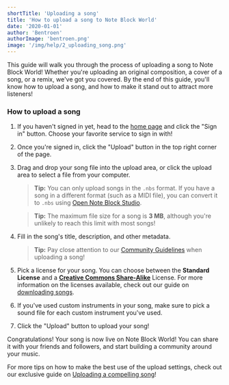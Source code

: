 ```yaml
---
shortTitle: 'Uploading a song'
title: 'How to upload a song to Note Block World'
date: '2020-01-01'
author: 'Bentroen'
authorImage: 'bentroen.png'
image: '/img/help/2_uploading_song.png'
---
```


This guide will walk you through the process of uploading a song to Note Block World! Whether you're uploading an original composition, a cover of a song, or a remix, we've got you covered. By the end of this guide, you'll know how to upload a song, and how to make it stand out to attract more listeners!

### How to upload a song

1. If you haven't signed in yet, head to the [home page](/) and click the "Sign in" button. Choose your favorite service to sign in with!

2. Once you're signed in, click the "Upload" button in the top right corner of the page.

3. Drag and drop your song file into the upload area, or click the upload area to select a file from your computer.

   > **Tip:**
   > You can only upload songs in the `.nbs` format. If you have a song in a different format (such as a MIDI file), you can convert it to `.nbs` using [Open Note Block Studio](https://opennbs.org/).

   > **Tip:**
   > The maximum file size for a song is **3 MB**, although you're unlikely to reach this limit with most songs!

4. Fill in the song's title, description, and other metadata.

   > **Tip:**
   > Pay close attention to our [Community Guidelines](/guidelines) when uploading a song!

5. Pick a license for your song. You can choose between the **Standard License** and a **[Creative Commons Share-Alike](https://creativecommons.org/licenses/by-sa/4.0/)** License. For more information on the licenses available, check out our guide on [downloading songs](/help/4_downloading_songs).

6. If you've used custom instruments in your song, make sure to pick a sound file for each custom instrument you've used.

7. Click the "Upload" button to upload your song!

Congratulations! Your song is now live on Note Block World! You can share it with your friends and followers, and start building a community around your music.

For more tips on how to make the best use of the upload settings, check out our exclusive guide on [Uploading a compelling song](/blog/how-to-upload-a-compelling-song)!
